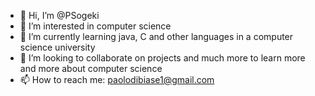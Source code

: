 - 👋 Hi, I’m @PSogeki
- 👀 I’m interested in computer science
- 🌱 I’m currently learning java, C and other languages in a computer science university
- 💞️ I’m looking to collaborate on projects and much more to learn more and more about computer science
- 📫 How to reach me: paolodibiase1@gmail.com

<!---
PSogeki/PSogeki is a ✨ special ✨ repository because its `README.md` (this file) appears on your GitHub profile.
You can click the Preview link to take a look at your changes.
--->

